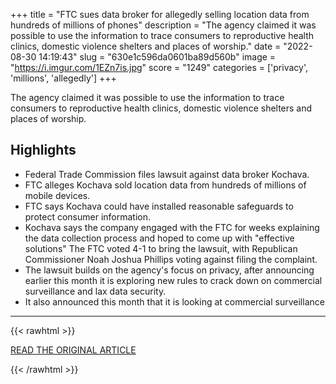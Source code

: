 +++
title = "FTC sues data broker for allegedly selling location data from hundreds of millions of phones"
description = "The agency claimed it was possible to use the information to trace consumers to reproductive health clinics, domestic violence shelters and places of worship."
date = "2022-08-30 14:19:43"
slug = "630e1c596da0601ba89d560b"
image = "https://i.imgur.com/1EZn7is.jpg"
score = "1249"
categories = ['privacy', 'millions', 'allegedly']
+++

The agency claimed it was possible to use the information to trace consumers to reproductive health clinics, domestic violence shelters and places of worship.

## Highlights

- Federal Trade Commission files lawsuit against data broker Kochava.
- FTC alleges Kochava sold location data from hundreds of millions of mobile devices.
- FTC says Kochava could have installed reasonable safeguards to protect consumer information.
- Kochava says the company engaged with the FTC for weeks explaining the data collection process and hoped to come up with "effective solutions" The FTC voted 4-1 to bring the lawsuit, with Republican Commissioner Noah Joshua Phillips voting against filing the complaint.
- The lawsuit builds on the agency's focus on privacy, after announcing earlier this month it is exploring new rules to crack down on commercial surveillance and lax data security.
- It also announced this month that it is looking at commercial surveillance

---

{{< rawhtml >}}
  <p class="article-category">
    <a target="_blank" href="https://www.cnbc.com/2022/08/29/ftc-sues-data-broker-kochava-for-allegedly-selling-phone-location-data.html">READ THE ORIGINAL ARTICLE</a>
  </p>
{{< /rawhtml >}}
